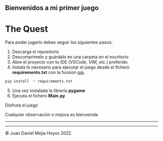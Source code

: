 ## Bienvenidos a mi primer juego

# The Quest

Para poder jugarlo debes seguir los siguientes pasos:

1. Descarga el repositorio
2. Descomprímelo y guárdalo en una carpeta en el escritorio
3. Abre el proyecto con tu IDE _(VSCode, VIM, etc.)_ preferido
4. Instala lo necesario para ejecutar el juego desde el fichero **requirements.txt** con la funsion [pip](https://pip.pypa.io/en/stable/)
```cmd
pip install -r requirements.txt
```
5. Una vez instalada la librería **pygame**
5. Ejecuta el fichero **Main.py**


Disfruta el juego

Cualquier observación o mejora es bienvenida






***
***
&copy; Juan Daniel Mejia Hoyos 2022